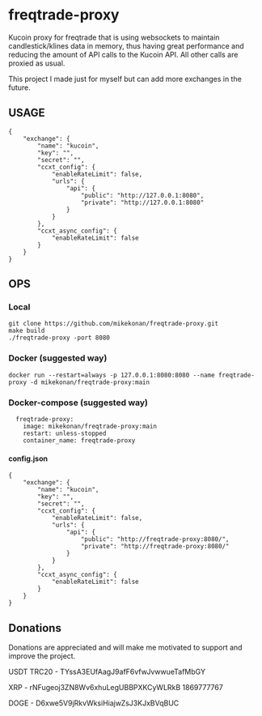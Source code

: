 # freqtrade-proxy
Kucoin proxy for freqtrade that is using websockets to maintain candlestick/klines data in memory, thus having great performance and reducing the amount of API calls to the Kucoin API. All other calls are proxied as usual.

This project I made just for myself but can add more exchanges in the future.

## USAGE
```
{
    "exchange": {
        "name": "kucoin",
        "key": "",
        "secret": "",
        "ccxt_config": {
            "enableRateLimit": false,
            "urls": {
                "api": {
                    "public": "http://127.0.0.1:8080",
                    "private": "http://127.0.0.1:8080"
                }
            }
        },
        "ccxt_async_config": {
            "enableRateLimit": false
        }
    }
}
```

## OPS
### Local
```
git clone https://github.com/mikekonan/freqtrade-proxy.git
make build
./freqtrade-proxy -port 8080
```

### Docker (suggested way)
```
docker run --restart=always -p 127.0.0.1:8080:8080 --name freqtrade-proxy -d mikekonan/freqtrade-proxy:main
```

### Docker-compose (suggested way)
```
  freqtrade-proxy:
    image: mikekonan/freqtrade-proxy:main
    restart: unless-stopped
    container_name: freqtrade-proxy
```
#### config.json
```
{
    "exchange": {
        "name": "kucoin",
        "key": "",
        "secret": "",
        "ccxt_config": {
            "enableRateLimit": false,
            "urls": {
                "api": {
                    "public": "http://freqtrade-proxy:8080/",
                    "private": "http://freqtrade-proxy:8080/"
                }
            }
        },
        "ccxt_async_config": {
            "enableRateLimit": false
        }
    }
}
```

## Donations
Donations are appreciated and will make me motivated to support and improve the project.

USDT TRC20 - TYssA3EUfAagJ9afF6vfwJvwwueTafMbGY

XRP - rNFugeoj3ZN8Wv6xhuLegUBBPXKCyWLRkB 1869777767

DOGE - D6xwe5V9jRkvWksiHiajwZsJ3KJxBVqBUC
